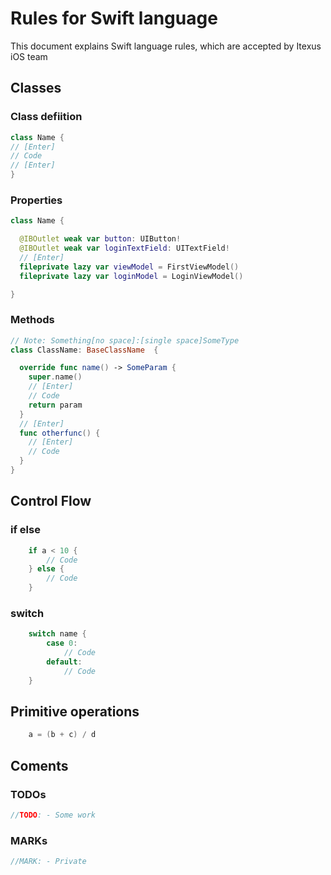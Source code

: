 
#  Rules for Swift language

This document explains Swift language rules, which are accepted by Itexus iOS team

## Classes

###  Class defiition

```Swift
class Name {
// [Enter]
// Code
// [Enter]
}
```

### Properties

```Swift
class Name {

  @IBOutlet weak var button: UIButton!
  @IBOutlet weak var loginTextField: UITextField!
  // [Enter]
  fileprivate lazy var viewModel = FirstViewModel()
  fileprivate lazy var loginModel = LoginViewModel()

}
```

### Methods

```Swift
// Note: Something[no space]:[single space]SomeType
class ClassName: BaseClassName  {

  override func name() -> SomeParam {
    super.name()
    // [Enter]
    // Code
    return param
  }
  // [Enter]
  func otherfunc() {
    // [Enter]
    // Code
  }
}
```

## Control Flow

### if else

```Swift
    if a < 10 {
        // Code
    } else {
        // Code
    }
```

### switch

```Swift
    switch name {
        case 0:
            // Code
        default:
            // Code
    }
```

## Primitive operations

```Swift
    a = (b + c) / d
```

## Coments

### TODOs
```Swift
//TODO: - Some work
```

### MARKs
```Swift
//MARK: - Private
```
